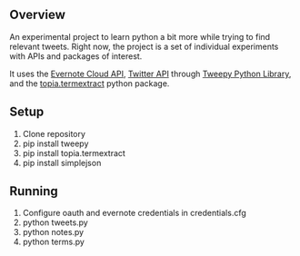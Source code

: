 ## Overview

An experimental project to learn python a bit more while trying to find relevant tweets. Right now, the project is a set of individual experiments with APIs and packages of interest.

It uses the [Evernote Cloud API](http://dev.evernote.com/documentation/cloud/), [Twitter API](https://dev.twitter.com/docs) through [Tweepy Python Library](https://github.com/tweepy/tweepy), and the [topia.termextract](http://pypi.python.org/pypi/topia.termextract) python package.

## Setup

1. Clone repository
2. pip install tweepy
3. pip install topia.termextract
4. pip install simplejson

## Running

1. Configure oauth and evernote credentials in credentials.cfg
2. python tweets.py
3. python notes.py
4. python terms.py